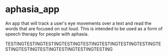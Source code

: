 # aphasia_app

An app that will track a user's eye movements over a text and read the words that are focused on out loud. 
This is intended to be used as a form of speech therapy for people with aphasia.


TESTINGTESTINGTESTINGTESTINGTESTINGTESTINGTESTINGTESTINGTESTINGTESTINGTESTINGTESTINGTESTINGTESTING